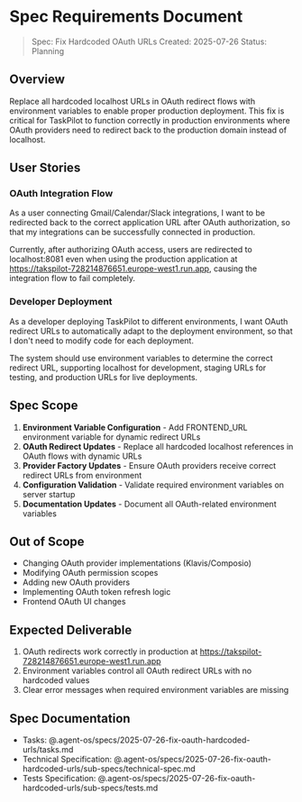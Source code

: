# Spec Requirements Document

> Spec: Fix Hardcoded OAuth URLs
> Created: 2025-07-26
> Status: Planning

## Overview

Replace all hardcoded localhost URLs in OAuth redirect flows with environment variables to enable proper production deployment. This fix is critical for TaskPilot to function correctly in production environments where OAuth providers need to redirect back to the production domain instead of localhost.

## User Stories

### OAuth Integration Flow

As a user connecting Gmail/Calendar/Slack integrations, I want to be redirected back to the correct application URL after OAuth authorization, so that my integrations can be successfully connected in production.

Currently, after authorizing OAuth access, users are redirected to localhost:8081 even when using the production application at https://takspilot-728214876651.europe-west1.run.app, causing the integration flow to fail completely.

### Developer Deployment

As a developer deploying TaskPilot to different environments, I want OAuth redirect URLs to automatically adapt to the deployment environment, so that I don't need to modify code for each deployment.

The system should use environment variables to determine the correct redirect URL, supporting localhost for development, staging URLs for testing, and production URLs for live deployments.

## Spec Scope

1. **Environment Variable Configuration** - Add FRONTEND_URL environment variable for dynamic redirect URLs
2. **OAuth Redirect Updates** - Replace all hardcoded localhost references in OAuth flows with dynamic URLs
3. **Provider Factory Updates** - Ensure OAuth providers receive correct redirect URLs from environment
4. **Configuration Validation** - Validate required environment variables on server startup
5. **Documentation Updates** - Document all OAuth-related environment variables

## Out of Scope

- Changing OAuth provider implementations (Klavis/Composio)
- Modifying OAuth permission scopes
- Adding new OAuth providers
- Implementing OAuth token refresh logic
- Frontend OAuth UI changes

## Expected Deliverable

1. OAuth redirects work correctly in production at https://takspilot-728214876651.europe-west1.run.app
2. Environment variables control all OAuth redirect URLs with no hardcoded values
3. Clear error messages when required environment variables are missing

## Spec Documentation

- Tasks: @.agent-os/specs/2025-07-26-fix-oauth-hardcoded-urls/tasks.md
- Technical Specification: @.agent-os/specs/2025-07-26-fix-oauth-hardcoded-urls/sub-specs/technical-spec.md
- Tests Specification: @.agent-os/specs/2025-07-26-fix-oauth-hardcoded-urls/sub-specs/tests.md